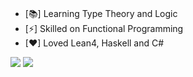 ###

* [📚] Learning Type Theory and Logic
* [⚡] Skilled on Functional Programming
* [❤] Loved Lean4, Haskell and C#

<div>
<img src="https://github-readme-stats.vercel.app/api?username=Qiu233&theme=radical"/>
<!--img src="https://github-readme-stats.vercel.app/api/top-langs/?username=Qiu233&layout=compact&hide=html,javascript,css,hlsl,batchfile&theme=radical"/-->
<img src="http://github-profile-summary-cards.vercel.app/api/cards/most-commit-language?username=Qiu233&theme=radical&exclude=html,javascript,css,hlsl,batchfile"/>
</div>
